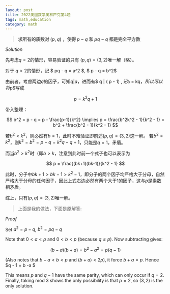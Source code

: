 ```yaml
---
layout: post
title: 2022美国数学奥林匹克第4题
tags: math,education
category: math
---
```


> **求所有的质数对 $(p,q)$ ，使得 $p-q$ 和 $pq-q$ 都是完全平方数**

*Solution*

先考虑$q=2$的情形，容易验证的只有 $(p,q) = (3,2)$唯一解（略）。

对于 $q>2$的情形，记 $ pq - q = a^2 $, $ p - q = b^2$

由前者，考虑两边$q$的因子，可知$q | a$，进而有$ q | ( p - 1) $, 记$a = kq$，所以可以将$p$写成

$$
    p = k^2 q + 1
$$

带入整理：

$$
    b^2 = p - q = p - \frac{p-1}{k^2} \implies p = \frac{b^2k^2 - 1}{k^2 - 1} 
        = b^2 + \frac{b^2 - 1}{k^2 - 1}
$$

若$b^2 < k^2$，则必然有$b = 1$，此时不难验证即前述$(p,q) = (3,2)$这一解。
若$b^2 = k^2$，则$k^2 = b^2 = p - q = k^2q - q + 1$，只能是$q = 1$，矛盾。

而当$b^2 > k^2$时（即$b > k$，注意到此时前一个式子也可以表示为

$$
    p = \frac{(bk+1)(bk-1)}{k^2 - 1}
$$

此时，分子中$bk + 1 > bk - 1 > k^2 - 1$，即分子的两个因子均严格大于分母，自然严格大于分母的任何因子，因此上式右边必然有两个大于$1$的因子，这与$p$是素数相矛盾。

综上，只有$(p,q) = (3,2)$唯一解。

> 上面是我的做法，下面是原解答:

*Proof*

Set $a^2 = p - q$, $b^2 = pq - q$

Note that $0 < a < p$ and $0 < b < p$ (because $q \leq p$). Now subtracting gives:

$$
    (b-a)(b+a) = b^2 - a^2 = p(q-1)
$$

(Also notes that $b-a < b < p$ and $(b+a) < 2p$), it force $b+a = p$. Hence $q - 1 = b -a $

This means $p$ and $q-1$ have the same parity, which can only occur if $q =2$. Finally, taking mod $3$
shows the only possibility is that $p = 2$, so $(3,2)$ is the only solution.